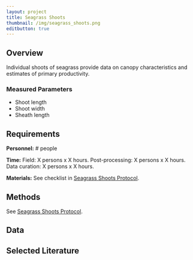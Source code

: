 ```yaml
---
layout: project
title: Seagrass Shoots
thumbnail: /img/seagrass_shoots.png
editbutton: true
---
```


## Overview
Individual shoots of seagrass provide data on canopy characteristics and estimates of primary productivity.

### Measured Parameters
  - Shoot length
  - Shoot width
  - Sheath length

## Requirements
**Personnel:** # people

**Time:** 
Field: X persons x X hours.
Post-processing: X persons x X hours.
Data curation:  X persons x X hours.

**Materials:** See checklist in <a href="/assets/modules/seagrass/MarineGEO_Seagrass_Protocol_V20180821.pdf">Seagrass Shoots Protocol</a>.

## Methods

See <a href="/assets/modules/seagrass/MarineGEO_Seagrass_Protocol_V20180821.pdf">Seagrass Shoots Protocol</a>.

## Data

## Selected Literature


